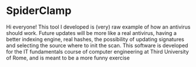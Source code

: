 # SpiderClamp

Hi everyone!
This tool I developed is (very) raw example of how an antivirus should work. Future updates will be more like a real antivirus,
having a better indexing engine, real hashes, the possibility of updating signatures and selecting the source where to init 
the scan. This software is developed for the IT fundamentals course of computer engineering at Third University of Rome, and 
is meant to be a more funny exercise
